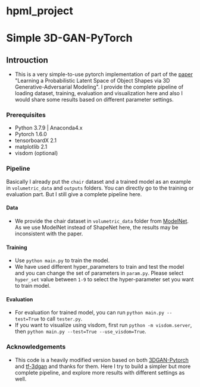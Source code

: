 # hpml_project
# Simple 3D-GAN-PyTorch

<!-- [![license](https://img.shields.io/github/license/mashape/apistatus.svg)](https://github.com/meetshah1995/tf-3dgan/blob/master/LICENSE)
[![arXiv Tag](https://img.shields.io/badge/arXiv-1610.07584-brightgreen.svg)](https://arxiv.org/abs/1610.07584)
 -->

## Introuction

* This is a very simple-to-use pytorch implementation of part of the [paper](https://arxiv.org/abs/1610.07584) "Learning a Probabilistic Latent Space of Object Shapes via 3D Generative-Adversarial Modeling". I provide the complete pipeline of loading dataset, training, evaluation and visualization here and also I would share some results based on different parameter settings.


### Prerequisites

* Python 3.7.9 | Anaconda4.x
* Pytorch 1.6.0
* tensorboardX 2.1
* matplotlib 2.1
* visdom (optional)

### Pipeline

Basically I already put the `chair` dataset and a trained model as an example in `volumetric_data` and `outputs` folders. You can directly go to the training or evaluation part. But I still give a complete pipeline here.

#### Data

[comment]: <> (* First, click [here]&#40;http://3dshapenets.cs.princeton.edu/3DShapeNetsCode.zip&#41; to download the dataset. Then unzip it and put the `volumetric_data` folder to the path of our main repository. As we use ModelNet instead of ShapeNet here, the results may be inconsistent with the paper.)
* We provide the chair dataset in `volumetric_data` folder from [ModelNet](http://3dshapenets.cs.princeton.edu/3DShapeNetsCode.zip). As we use ModelNet instead of ShapeNet here, the results may be inconsistent with the paper.

#### Training
* Use `python main.py` to train the model.
* We have used different hyper_parameters to train and test the model and you can change the set of parameters in `param.py`. Please select `hyper_set` value between `1-9` to select the hyper-parameter set you want to train model.

#### Evaluation
* For evaluation for trained model, you can run `python main.py --test=True` to call `tester.py`.
* If you want to visualize using visdom, first run `python -m visdom.server`, then `python main.py --test=True --use_visdom=True`.


### Acknowledgements

* This code is a heavily modified version based on both [3DGAN-Pytorch](https://github.com/rimchang/3DGAN-Pytorch) and [tf-3dgan](https://github.com/meetshah1995/tf-3dgan) and thanks for them. Here I try to build a simpler but more complete pipeline, and explore more results with different settings as well.

